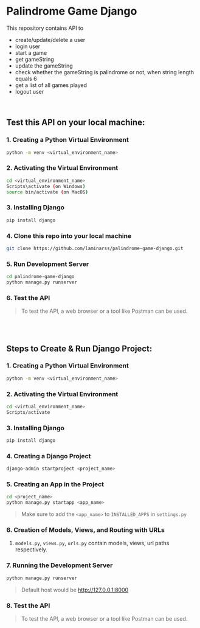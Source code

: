 # Palindrome Game Django

This repository contains API to 
- create/update/delete a user
- login user
- start a game
- get gameString
- update the gameString
- check whether the gameString is palindrome or not, when string length equals 6
- get a list of all games played
- logout user

<br />

## Test this API on your local machine:
### 1. Creating a Python Virtual Environment
```sh
python -m venv <virtual_environment_name>
```

### 2. Activating the Virtual Environment
```sh
cd <virtual_environment_name>
Scripts\activate (on Windows)
source bin/activate (on MacOS)
```

### 3. Installing Django
```sh
pip install django
```
### 4. Clone this repo into your local machine
```sh
git clone https://github.com/laminarss/palindrome-game-django.git
```

### 5. Run Development Server
```sh
cd palindrome-game-django
python manage.py runserver
```

### 6. Test the API
> To test the API, a web browser or a tool like Postman can be used.

<br />
<br />

## Steps to Create & Run Django Project:
### 1. Creating a Python Virtual Environment
```sh
python -m venv <virtual_environment_name>
```

### 2. Activating the Virtual Environment
```sh
cd <virtual_environment_name>
Scripts/activate
```

### 3. Installing Django
```sh
pip install django
```

### 4. Creating a Django Project
```sh
django-admin startproject <project_name>
```

### 5. Creating an App in the Project
```sh
cd <project_name>
python manage.py startapp <app_name>
```
> Make sure to add the `<app_name>` to `INSTALLED_APPS` in `settings.py`

### 6. Creation of Models, Views, and Routing with URLs
 1. `models.py`, `views.py`, `urls.py` contain models, views, url paths respectively.

### 7. Running the Development Server
```sh
python manage.py runserver
```
> Default host would be http://127.0.0.1:8000

### 8. Test the API
> To test the API, a web browser or a tool like Postman can be used.
